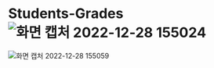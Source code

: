 # Students-Grades![화면 캡처 2022-12-28 155024](https://user-images.githubusercontent.com/112921357/209770848-d0f634a4-880f-4624-b601-523664131e72.png)
![화면 캡처 2022-12-28 155059](https://user-images.githubusercontent.com/112921357/209770863-2c163871-2335-4c8f-b3e2-585625c3b80f.png)
